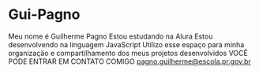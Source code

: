 # Gui-Pagno
Meu nome é Guilherme Pagno
Estou estudando na Alura
Estou desenvolvendo na linguagem JavaScript
Utilizo esse espaço para minha organização e compartilhamento dos meus projetos desenvolvidos
VOCÊ PODE ENTRAR EM CONTATO COMIGO 
pagno.guilherme@escola.pr.gov.br
